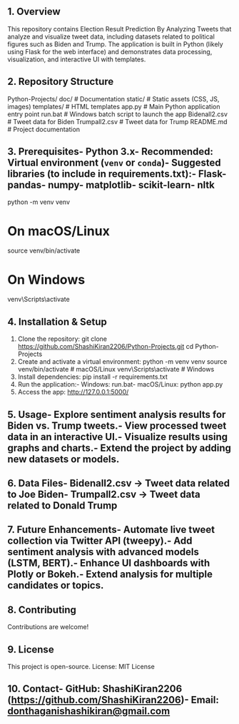  ## 1. Overview
 This repository contains Election Result Prediction By Analyzing Tweets that analyze and visualize tweet data, including datasets
 related to political figures such as Biden and Trump. The application is built in Python (likely using
 Flask for the web interface) and demonstrates data processing, visualization, and interactive UI with
 templates.
 ## 2. Repository Structure
 Python-Projects/
 doc/ # Documentation
 static/ # Static assets (CSS, JS, images)
 templates/ # HTML templates
 app.py # Main Python application entry point
 run.bat # Windows batch script to launch the app
 Bidenall2.csv # Tweet data for Biden
 Trumpall2.csv # Tweet data for Trump
 README.md # Project documentation
 ## 3. Prerequisites- Python 3.x- Recommended: Virtual environment (`venv` or `conda`)- Suggested libraries (to include in requirements.txt):- Flask- pandas- numpy- matplotlib- scikit-learn- nltk
 python -m venv venv
# On macOS/Linux
source venv/bin/activate
# On Windows
venv\Scripts\activate
 ## 4. Installation & Setup
 1. Clone the repository:
 git clone https://github.com/ShashiKiran2206/Python-Projects.git
 cd Python-Projects
2. Create and activate a virtual environment:
 python -m venv venv
 source venv/bin/activate # macOS/Linux
 venv\Scripts\activate # Windows
 3. Install dependencies:
 pip install -r requirements.txt
 4. Run the application:- Windows: run.bat- macOS/Linux: python app.py
 5. Access the app:
 http://127.0.0.1:5000/
 ## 5. Usage- Explore sentiment analysis results for Biden vs. Trump tweets.- View processed tweet data in an interactive UI.- Visualize results using graphs and charts.- Extend the project by adding new datasets or models.
 ## 6. Data Files- Bidenall2.csv → Tweet data related to Joe Biden- Trumpall2.csv → Tweet data related to Donald Trump
 ## 7. Future Enhancements- Automate live tweet collection via Twitter API (tweepy).- Add sentiment analysis with advanced models (LSTM, BERT).- Enhance UI dashboards with Plotly or Bokeh.- Extend analysis for multiple candidates or topics.
 ## 8. Contributing
 Contributions are welcome!
 ## 9. License
This project is open-source. License: MIT License
 ## 10. Contact- GitHub: ShashiKiran2206 (https://github.com/ShashiKiran2206)- Email: donthaganishashikiran@gmail.com
